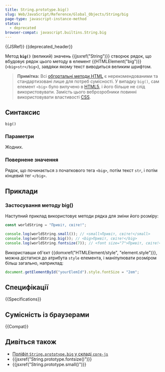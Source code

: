 ```yaml
---
title: String.prototype.big()
slug: Web/JavaScript/Reference/Global_Objects/String/big
page-type: javascript-instance-method
status:
  - deprecated
browser-compat: javascript.builtins.String.big
---
```


{{JSRef}} {{deprecated_header}}

Метод **`big()`** (великий) значень {{jsxref("String")}} створює рядок, що вбудовує рядок цього методу в елемент {{HTMLElement("big")}} (`<big>str</big>`), завдяки якому текст виводиться великим шрифтом.

> **Примітка:** Всі [обгортальні методи HTML](/uk/docs/Web/JavaScript/Reference/Global_Objects/String#metody-dlia-obhortannia-v-html) є нерекомендованими та стандартизовані лише для потреб сумісності. У випадку `big()`, сам елемент `<big>` було вилучено в [HTML5](/uk/docs/Glossary/HTML5), і його більше не слід використовувати. Замість цього веброзробники повинні використовувати властивості [CSS](/uk/docs/Web/CSS).

## Синтаксис

```js-nolint
big()
```

### Параметри

Жодних.

### Повернене значення

Рядок, що починається з початкового тега `<big>`, потім текст `str`, і потім кінцевий тег `</big>`.

## Приклади

### Застосування методу big()

Наступний приклад використовує методи рядка для зміни його розміру:

```js
const worldString = "Привіт, світе!";

console.log(worldString.small()); // <small>Привіт, світе!</small>
console.log(worldString.big()); // <big>Привіт, світе!</big>
console.log(worldString.fontsize(7)); // <font size="7">Привіт, світе!</font>
```

Використавши об'єкт {{domxref("HTMLElement/style", "element.style")}}, можна дістатися до атрибута `style` елемента, і маніпулювати розміром більш загально, наприклад:

```js
document.getElementById("yourElemId").style.fontSize = "2em";
```

## Специфікації

{{Specifications}}

## Сумісність із браузерами

{{Compat}}

## Дивіться також

- [Поліфіл `String.prototype.big` у складі `core-js`](https://github.com/zloirock/core-js#ecmascript-string-and-regexp)
- {{jsxref("String.prototype.fontsize()")}}
- {{jsxref("String.prototype.small()")}}
